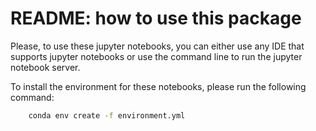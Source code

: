# README: how to use this package

Please, to use these jupyter notebooks, you can either use any IDE that supports jupyter notebooks or use the command line to run the jupyter notebook server.

To install the environment for these notebooks, please run the following command:

```bash
    conda env create -f environment.yml
```